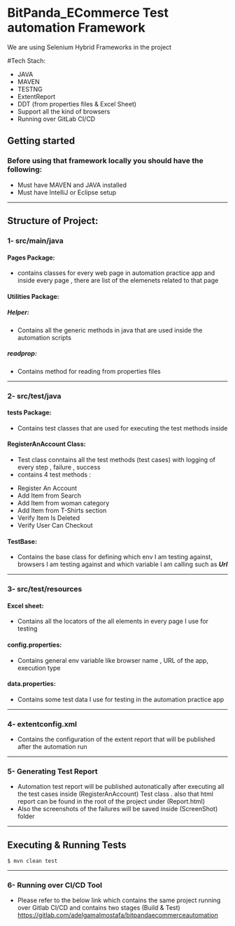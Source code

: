 # BitPanda_ECommerce Test automation Framework


We are using Selenium Hybrid Frameworks in the project

#Tech Stach:
- JAVA
- MAVEN
- TESTNG
- ExtentReport
- DDT (from properties files & Excel Sheet)
- Support all the kind of browsers
- Running over GitLab CI/CD


## Getting started

### Before using that framework locally you should have the following: 
- Must have MAVEN and JAVA installed
- Must have IntelliJ or Eclipse setup

_________
## Structure of Project:
### 1- src/main/java

#### Pages Package:
- contains classes for every web page in automation practice app and inside every page , there are list of the elemenets related to that page

#### Utilities Package:
##### Helper:
- Contains all the generic methods in java that are used inside the automation scripts

##### readprop:
- Contains method for reading from properties files

_________
### 2- src/test/java

#### tests Package:
* Contains test classes that are used for executing the test methods inside

#### RegisterAnAccount Class:
* Test class conntains all the test methods (test cases) with logging of every step , failure , success
* contains 4 test methods :
- Register An Account
- Add Item from Search
- Add Item from woman category
- Add Item from T-Shirts section
- Verify Item Is Deleted
- Verify User Can Checkout


#### TestBase:
* Contains the base class for defining which env I am testing against, browsers I am testing against and which variable I am calling such as ***Url***
_________
### 3- src/test/resources

#### Excel sheet:
* Contains all the locators of the all elements in every page I use for testing

#### config.properties:
* Contains general env variable like browser name , URL of the app, execution type

#### data.properties:
* Contains some test data I use for testing in the automation practice app
_________
### 4- extentconfig.xml

* Contains the configuration of the extent report that will be published after the automation run
_________
### 5- Generating Test Report

* Automation test report will be published autonatically after executing all the test cases inside (RegisterAnAccount) Test class . also that html report can be found in the root of the project under (Report.html)
* Also the screenshots of the failures will be saved inside (ScreenShot) folder
_________
## Executing & Running Tests
```
$ mvn clean test
```
_________
### 6- Running over CI/CD Tool

* Please refer to the below link which contains the same project running over Gitlab CI/CD and contains two stages (Build & Test)
https://gitlab.com/adelgamalmostafa/bitpandaecommerceautomation
